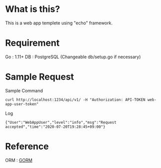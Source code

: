 # What is this?

This is a web app templete using "echo" framework.

# Requirement

Go : 1.11+
DB : PostgreSQL (Changeable db/setup.go if necessary)

# Sample Request

Sample Command

```
curl http://localhost:1234/api/v1/ -H "Authorization: API-TOKEN web-app-user-token"
```

Log

```
{"User":"WebAppUser","level":"info","msg":"Request accepted","time":"2020-07-20T19:28:45+09:00"}
```

# Reference

ORM : [GORM](http://gorm.io/ja_JP/docs/index.html)